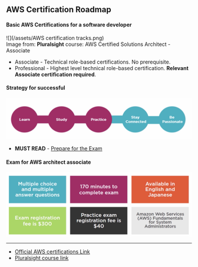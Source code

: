 ## AWS Certification Roadmap

#### Basic AWS Certifications for a software developer

![](/assets/AWS certification tracks.png)  
Image from: **Pluralsight** course: AWS Certified Solutions Architect - Associate

* Associate - Technical role-based certifications. No prerequisite.
* Professional - Highest level technical role-based certification. **Relevant Associate certification required**.

#### Strategy for successful
![](/assets/strategh.png) 
* __MUST READ__ - [Prepare for the Exam](https://aws.amazon.com/certification/certification-prep/)

#### Exam for AWS architect associate
![](/assets/exam.png)

---

* [Official AWS certifications Link](https://aws.amazon.com/certification)
* [Pluralsight course link](https://app.pluralsight.com/player?course=aws-certified-solutions-architect-associate&author=elias-khnaser&name=aws-certified-solutions-architect-associate-m1&clip=1&mode=live)
